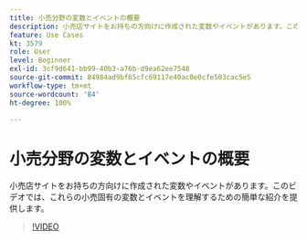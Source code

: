 ```yaml
---
title: 小売分野の変数とイベントの概要
description: 小売店サイトをお持ちの方向けに作成された変数やイベントがあります。このビデオでは、これらの小売固有の変数とイベントを理解するための簡単な紹介を提供します。
feature: Use Cases
kt: 3579
role: User
level: Beginner
exl-id: 3cf9d641-bb99-40b3-a76b-d9ea62ee7548
source-git-commit: 84984ad9bf65cfc69117e40ac0e0cfe503cac5e5
workflow-type: tm+mt
source-wordcount: '84'
ht-degree: 100%

---
```


# 小売分野の変数とイベントの概要

小売店サイトをお持ちの方向けに作成された変数やイベントがあります。このビデオでは、これらの小売固有の変数とイベントを理解するための簡単な紹介を提供します。

>[!VIDEO](https://video.tv.adobe.com/v/28750/?quality=12&learn=on)
